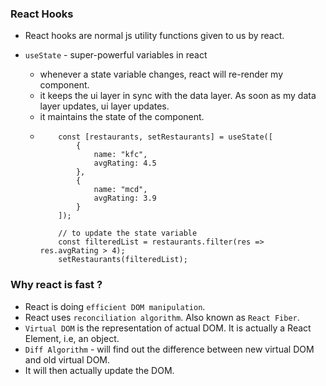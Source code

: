 ### React Hooks

- React hooks are normal js utility functions given to us by react.
- `useState` - super-powerful variables in react

  - whenever a state variable changes, react will re-render my component.
  - it keeps the ui layer in sync with the data layer. As soon as my data layer updates, ui layer updates.
  - it maintains the state of the component.
  - ```
        const [restaurants, setRestaurants] = useState([
            {
                name: "kfc",
                avgRating: 4.5
            },
            {
                name: "mcd",
                avgRating: 3.9
            }
        ]);

        // to update the state variable
        const filteredList = restaurants.filter(res => res.avgRating > 4);
        setRestaurants(filteredList);
    ```

### Why react is fast ?

- React is doing `efficient DOM manipulation`.
- React uses `reconciliation algorithm`. Also known as `React Fiber`.
- `Virtual DOM` is the representation of actual DOM. It is actually a React Element, i.e, an object.
- `Diff Algorithm` - will find out the difference between new virtual DOM and old virtual DOM.
- It will then actually update the DOM.
